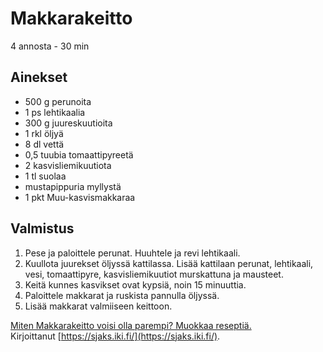 # Makkarakeitto
4 annosta - 30 min


## Ainekset
- 500 g perunoita
- 1 ps lehtikaalia
- 300 g juureskuutioita
- 1 rkl öljyä
- 8 dl vettä
- 0,5 tuubia tomaattipyreetä
- 2 kasvisliemikuutiota
- 1 tl suolaa
- mustapippuria myllystä
- 1 pkt Muu-kasvismakkaraa


## Valmistus
1. Pese ja paloittele perunat. Huuhtele ja revi lehtikaali.
2. Kuullota juurekset öljyssä kattilassa. Lisää kattilaan perunat, lehtikaali, vesi, tomaattipyre, kasvisliemikuutiot murskattuna ja mausteet.
3. Keitä kunnes kasvikset ovat kypsiä, noin 15 minuuttia.
4. Paloittele makkarat ja ruskista pannulla öljyssä.
5. Lisää makkarat valmiiseen keittoon.



[Miten Makkarakeitto voisi olla parempi? Muokkaa reseptiä.](https://github.com/sjaks/cookbook/edit/master/src/makkarakeitto.md)  
Kirjoittanut [https://sjaks.iki.fi/](https://sjaks.iki.fi/).